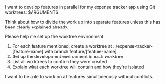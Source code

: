 I want to develop features in parallel for my expense tracker app using Git worktrees: $ARGUMENTS

Think about how to divide the work up into separate features unless this has been 
clearly explained already. 

Please help me set up the worktree environment:
1. For each feature mentioned, create a worktree at ../expense-tracker-[feature-name] 
with branch feature/[feature-name]
2. Set up the development environment in each worktree
3. List all worktrees to confirm they were created
4. Explain what each worktree will contain and how they're isolated

I want to be able to work on all features simultaneously without conflicts.